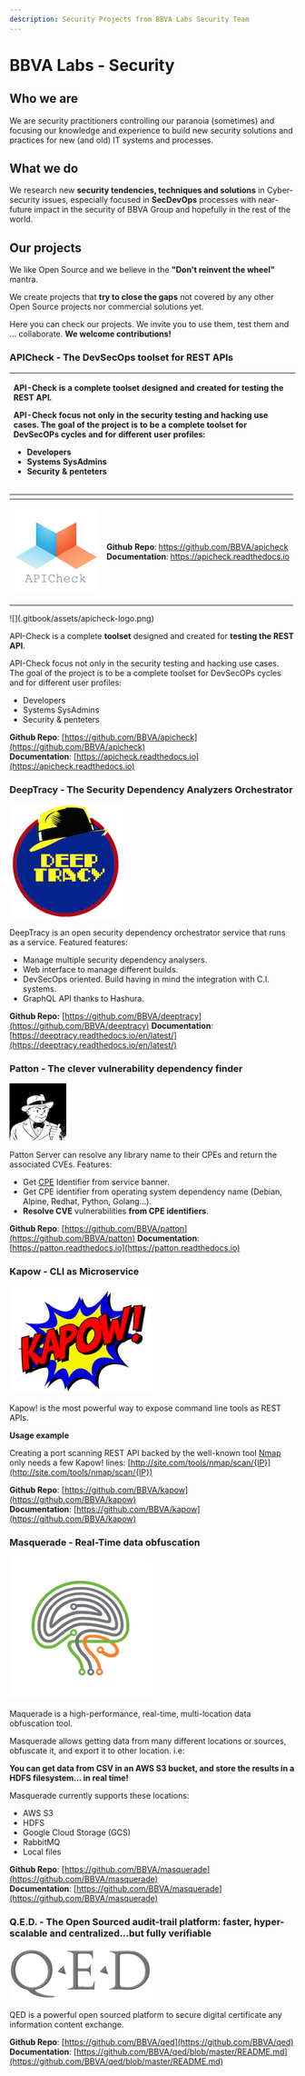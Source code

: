 ```yaml
---
description: Security Projects from BBVA Labs Security Team
---
```


# BBVA Labs - Security

## Who we are

We are security practitioners controlling our paranoia \(sometimes\) and focusing our knowledge and experience to build new security solutions and practices for new \(and old\) IT systems and processes.

## What we do

We research new **security tendencies, techniques and solutions** in Cyber-security issues, especially focused in **SecDevOps** processes with near-future impact in the security of BBVA Group and hopefully in the rest of the world.

## Our projects

We like Open Source and we believe in the **"Don't reinvent the wheel"** mantra.

We create projects that **try to close the gaps** not covered by any other Open Source projects nor commercial solutions yet.

Here you can check our projects. We invite you to use them, test them and ... collaborate. **We welcome contributions!**

### APICheck - The DevSecOps toolset for REST APIs

<table>
  <thead>
    <tr>
      <th style="text-align:left">
        <p>API-Check is a complete <b>toolset</b> designed and created for <b>testing the REST API</b>.</p>
        <p></p>
        <p>API-Check focus not only in the security testing and hacking use cases.
          The goal of the project is to be a complete toolset for DevSecOPs cycles
          and for different user profiles:</p>
        <p></p>
        <ul>
          <li>Developers</li>
          <li>Systems SysAdmins</li>
          <li>Security &amp; penteters</li>
        </ul>
      </th>
    </tr>
  </thead>
  <tbody></tbody>
</table><table>
  <thead>
    <tr>
      <th style="text-align:left"></th>
      <th style="text-align:left"></th>
    </tr>
  </thead>
  <tbody>
    <tr>
      <td style="text-align:left">
        <p></p>
        <p>
          <img src=".gitbook/assets/apicheck-logo.png" alt/>
        </p>
      </td>
      <td style="text-align:left">
        <p></p>
        <p><b>Github Repo</b>: <a href="https://github.com/BBVA/apicheck">https://github.com/BBVA/apicheck</a>
          <br
          /><b>Documentation</b>: <a href="https://apicheck.readthedocs.io">https://apicheck.readthedocs.io</a>
        </p>
      </td>
    </tr>
  </tbody>
</table>![](.gitbook/assets/apicheck-logo.png)

API-Check is a complete **toolset** designed and created for **testing the REST API**.

API-Check focus not only in the security testing and hacking use cases. The goal of the project is to be a complete toolset for DevSecOPs cycles and for different user profiles:

* Developers
* Systems SysAdmins
* Security & penteters

**Github Repo**: [https://github.com/BBVA/apicheck](https://github.com/BBVA/apicheck)  
**Documentation**: [https://apicheck.readthedocs.io](https://apicheck.readthedocs.io)

### DeepTracy - The Security Dependency Analyzers Orchestrator

![](.gitbook/assets/deeptracy-logo-small.png)

DeepTracy is an open security dependency orchestrator service that runs as a service. Featured features:

* Manage multiple security dependency analysers.
* Web interface to manage different builds.
* DevSecOps oriented. Build having in mind the integration with C.I. systems.
* GraphQL API thanks to Hashura.

**Github Repo:** [https://github.com/BBVA/deeptracy](https://github.com/BBVA/deeptracy) **Documentation**: [https://deeptracy.readthedocs.io/en/latest/](https://deeptracy.readthedocs.io/en/latest/)

### Patton - The clever vulnerability dependency finder

![](.gitbook/assets/patton-logo.png)

Patton Server can resolve any library name to their CPEs and return the associated CVEs. Features:

* Get [CPE](https://nvd.nist.gov/products/cpe) Identifier from service banner.
* Get CPE identifier from operating system dependency name \(Debian, Alpine, Redhat, Python, Golang...\).
* **Resolve CVE** vulnerabilities **from CPE identifiers**.

**Github Repo**: [https://github.com/BBVA/patton](https://github.com/BBVA/patton) **Documentation**: [https://patton.readthedocs.io](https://patton.readthedocs.io)

### Kapow - CLI as Microservice

![](.gitbook/assets/kapow.png)

Kapow! is the most powerful way to expose command line tools as REST APIs.

**Usage example**

Creating a port scanning REST API backed by the well-known tool [Nmap](https://nmap.org) only needs a few Kapow! lines: [http://site.com/tools/nmap/scan/{IP}](http://site.com/tools/nmap/scan/{IP})

**Github Repo**: [https://github.com/BBVA/kapow](https://github.com/BBVA/kapow)  
**Documentation**: [https://github.com/BBVA/kapow](https://github.com/BBVA/kapow)

### Masquerade - Real-Time data obfuscation

![](.gitbook/assets/masquerade-logo-small.png)

Maquerade is a high-performance, real-time, multi-location data obfuscation tool.

Masquerade allows getting data from many different locations or sources, obfuscate it, and export it to other location. i.e:

**You can get data from CSV in an AWS S3 bucket, and store the results in a HDFS filesystem... in real time!**

Masquerade currently supports these locations:

* AWS S3
* HDFS
* Google Cloud Storage \(GCS\)
* RabbitMQ
* Local files

**Github Repo**: [https://github.com/BBVA/masquerade](https://github.com/BBVA/masquerade)  
**Documentation**: [https://github.com/BBVA/masquerade](https://github.com/BBVA/masquerade)

### Q.E.D. - The Open Sourced audit-trail platform: faster, hyper-scalable and centralized...but fully verifiable

![](.gitbook/assets/qed_logo.png)

QED is a powerful open sourced platform to secure digital certificate any information content exchange.

**Github Repo**: [https://github.com/BBVA/qed](https://github.com/BBVA/qed)  
**Documentation**: [https://github.com/BBVA/qed/blob/master/README.md](https://github.com/BBVA/qed/blob/master/README.md)

